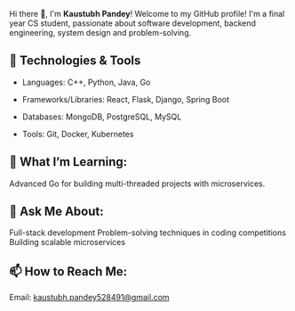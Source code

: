Hi there 👋, I'm **Kaustubh Pandey**!
Welcome to my GitHub profile! I'm a final year CS student, passionate about software development, backend engineering, system design and problem-solving.


## 🔧 Technologies & Tools

- Languages: C++, Python, Java, Go

- Frameworks/Libraries: React, Flask, Django, Spring Boot

- Databases: MongoDB, PostgreSQL, MySQL

- Tools: Git, Docker, Kubernetes


## 🌱 What I’m Learning:
Advanced Go for building multi-threaded projects with microservices.


## 💬 Ask Me About:
Full-stack development
Problem-solving techniques in coding competitions
Building scalable microservices

## 📫 How to Reach Me:
Email: kaustubh.pandey528491@gmail.com
<!---
kaustubh187/kaustubh187 is a ✨ special ✨ repository because its `README.md` (this file) appears on your GitHub profile.
You can click the Preview link to take a look at your changes.
--->
